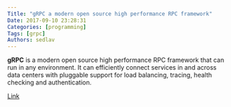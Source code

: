 ```yaml
---
Title: "gRPC a modern open source high performance RPC framework"
Date: 2017-09-10 23:28:31
Categories: [programming]
Tags: [grpc]
Authors: sedlav
---
```


**gRPC** is a modern open source high performance RPC framework that can run in any environment. It can efficiently connect services in and across data centers with pluggable support for load balancing, tracing, health checking and authentication. 

[Link](https://grpc.io/about/)
